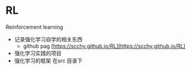 # RL
Reinforcement learning

- 记录强化学习自学的相关东西
  - github pag [https://scchy.github.io/RL](https://scchy.github.io/RL)
- 强化学习实践的项目
- 强化学习的框架 在src 目录下

